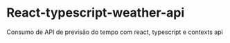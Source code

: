 # React-typescript-weather-api
Consumo de API de previsão do tempo com react, typescript e contexts api
